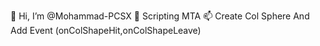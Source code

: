 👋 Hi, I’m @Mohammad-PCSX
👀 Scripting MTA
📫 Create Col Sphere And Add Event (onColShapeHit,onColShapeLeave)

